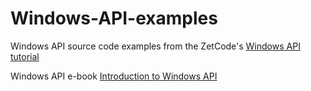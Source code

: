 # Windows-API-examples

Windows API source code examples from the ZetCode's 
<a href="http://zetcode.com/gui/winapi/">Windows API tutorial</a>

Windows API e-book 
<a href="https://zetcode.com/ebooks/windowsapi/">Introduction to Windows API</a>
